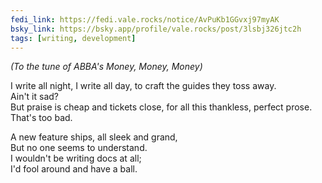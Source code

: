 ```yaml
---
fedi_link: https://fedi.vale.rocks/notice/AvPuKb1GGvxj97myAK
bsky_link: https://bsky.app/profile/vale.rocks/post/3lsbj326jtc2h
tags: [writing, development]
---
```


_(To the tune of ABBA's Money, Money, Money)_

I write all night, I write all day, to craft the guides they toss away. \
Ain't it sad? \
But praise is cheap and tickets close, for all this thankless, perfect prose. \
That's too bad.

A new feature ships, all sleek and grand, \
But no one seems to understand. \
I wouldn't be writing docs at all; \
I'd fool around and have a ball.
